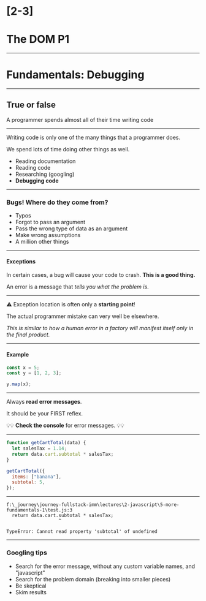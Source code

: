 # [2-3]

# The DOM P1

---

# Fundamentals: Debugging

---

## True or false

A programmer spends almost all of their time writing code

---

Writing code is only one of the many things that a programmer does.

We spend lots of time doing other things as well.

- Reading documentation
- Reading code
- Researching (googling)
- **Debugging code**

---

### Bugs! Where do they come from?

- Typos
- Forgot to pass an argument
- Pass the wrong type of data as an argument
- Make wrong assumptions
- A million other things

---

#### Exceptions

In certain cases, a bug will cause your code to crash. **This is a good thing.**

An error is a message that _tells you what the problem is_.

---

⚠️ Exception location is often only a **starting point**!

The actual programmer mistake can very well be elsewhere.

_This is similar to how a human error in a factory will manifest itself only in the final product._

---

#### Example

```js
const x = 5;
const y = [1, 2, 3];

y.map(x);
```

---

Always **read error messages**.

It should be your FIRST reflex.

💡💡 **Check the console** for error messages. 💡💡

---

```js
function getCartTotal(data) {
  let salesTax = 1.14;
  return data.cart.subtotal * salesTax;
}

getCartTotal({
  items: ["banana"],
  subtotal: 5,
});
```

---

```
f:\_journey\journey-fullstack-imm\lectures\2-javascript\5-more-fundamentals-1\test.js:3
  return data.cart.subtotal * salesTax;
                   ^

TypeError: Cannot read property 'subtotal' of undefined
```

---

### Googling tips

- Search for the error message, without any custom variable names, and "javascript"
- Search for the problem domain (breaking into smaller pieces)
- Be skeptical
- Skim results
